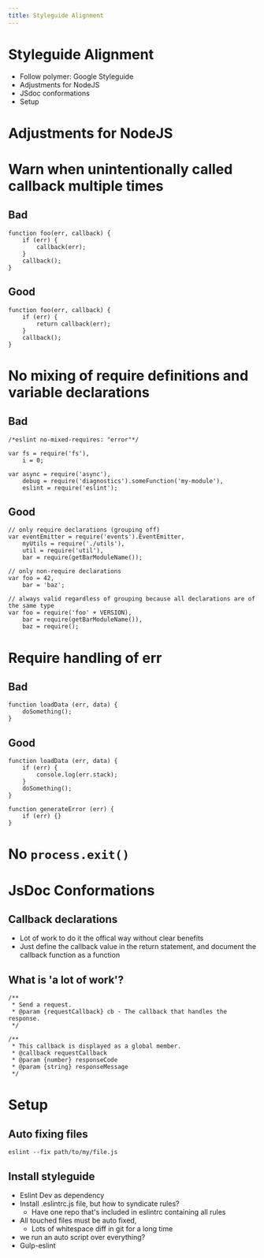 ```yaml
---
title: Styleguide Alignment
---
```


# Styleguide Alignment

- Follow polymer: Google Styleguide
- Adjustments for NodeJS
- JSdoc conformations
- Setup

# Adjustments for NodeJS

# Warn when unintentionally called callback multiple times

## Bad

```
function foo(err, callback) {
    if (err) {
        callback(err);
    }
    callback();
}
```

## Good

```
function foo(err, callback) {
    if (err) {
        return callback(err);
    }
    callback();
}
```

# No mixing of require definitions and variable declarations

## Bad

```
/*eslint no-mixed-requires: "error"*/

var fs = require('fs'),
    i = 0;

var async = require('async'),
    debug = require('diagnostics').someFunction('my-module'),
    eslint = require('eslint');
```


## Good

```
// only require declarations (grouping off)
var eventEmitter = require('events').EventEmitter,
    myUtils = require('./utils'),
    util = require('util'),
    bar = require(getBarModuleName());

// only non-require declarations
var foo = 42,
    bar = 'baz';

// always valid regardless of grouping because all declarations are of the same type
var foo = require('foo' + VERSION),
    bar = require(getBarModuleName()),
    baz = require();
```

# Require handling of err

## Bad

```
function loadData (err, data) {
    doSomething();
}
```

## Good
```
function loadData (err, data) {
    if (err) {
        console.log(err.stack);
    }
    doSomething();
}

function generateError (err) {
    if (err) {}
}
```

# No `process.exit()`



# JsDoc Conformations

## Callback declarations

- Lot of work to do it the offical way without clear benefits
- Just define the callback value in the return statement, and document the
    callback function as a function

## What is 'a lot of work'?

```
/**
 * Send a request.
 * @param {requestCallback} cb - The callback that handles the response.
 */

/**
 * This callback is displayed as a global member.
 * @callback requestCallback
 * @param {number} responseCode
 * @param {string} responseMessage
 */
```

# Setup

## Auto fixing files
`eslint --fix path/to/my/file.js`

## Install styleguide

- Eslint Dev as dependency
- Install .eslintrc.js file, but how to syndicate rules?
	- Have one repo that's included in eslintrc containing all rules
- All touched files must be auto fixed,
	- Lots of whitespace diff in git for a long time
- we run an auto script over everything?
- Gulp-eslint






